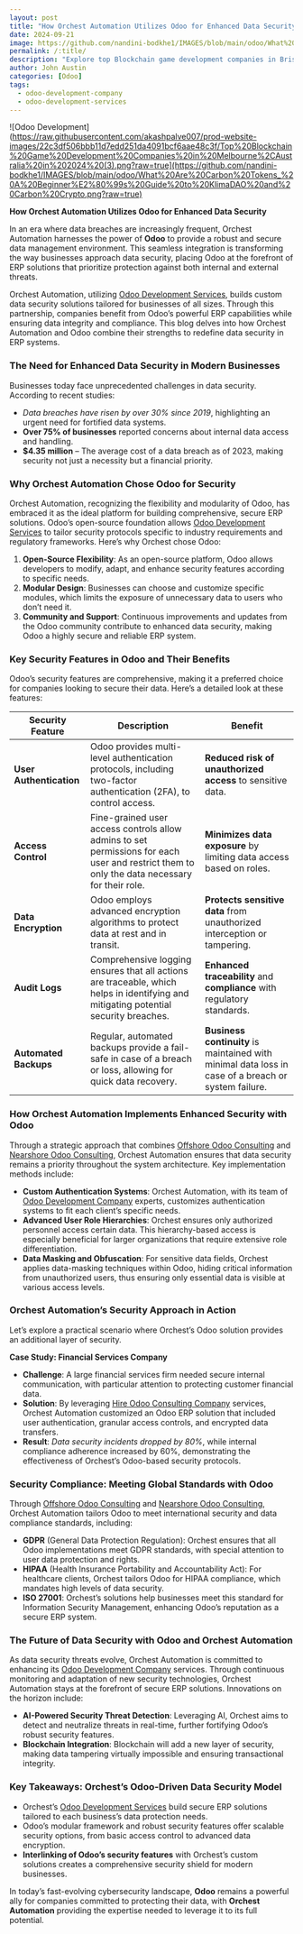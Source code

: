 ```yaml
---
layout: post
title: "How Orchest Automation Utilizes Odoo for Enhanced Data Security"
date: 2024-09-21
image: https://github.com/nandini-bodkhe1/IMAGES/blob/main/odoo/What%20Are%20Carbon%20Tokens_%20A%20Beginner%E2%80%99s%20Guide%20to%20KlimaDAO%20and%20Carbon%20Crypto.png?raw=true
permalink: /:title/
description: "Explore top Blockchain game development companies in Brisbane, including SDLC Corp, offering cutting-edge gaming solutions."
author: John Austin
categories: [Odoo]
tags:
  - odoo-development-company
  - odoo-development-services
---
```

![Odoo Development](https://raw.githubusercontent.com/akashpalve007/prod-website-images/22c3df506bbb11d7edd251da4091bcf6aae48c3f/Top%20Blockchain%20Game%20Development%20Companies%20in%20Melbourne%2CAustralia%20in%202024%20(3).png?raw=true](https://github.com/nandini-bodkhe1/IMAGES/blob/main/odoo/What%20Are%20Carbon%20Tokens_%20A%20Beginner%E2%80%99s%20Guide%20to%20KlimaDAO%20and%20Carbon%20Crypto.png?raw=true)


**How Orchest Automation Utilizes Odoo for Enhanced Data Security**

In an era where data breaches are increasingly frequent, Orchest Automation harnesses the power of **Odoo** to provide a robust and secure data management environment. This seamless integration is transforming the way businesses approach data security, placing Odoo at the forefront of ERP solutions that prioritize protection against both internal and external threats.

Orchest Automation, utilizing [Odoo Development Services](https://sdlccorp.com/services/odoo-services/odoo-development-company/), builds custom data security solutions tailored for businesses of all sizes. Through this partnership, companies benefit from Odoo’s powerful ERP capabilities while ensuring data integrity and compliance. This blog delves into how Orchest Automation and Odoo combine their strengths to redefine data security in ERP systems.

### **The Need for Enhanced Data Security in Modern Businesses**

Businesses today face unprecedented challenges in data security. According to recent studies:

* *Data breaches have risen by over 30% since 2019*, highlighting an urgent need for fortified data systems.  
* **Over 75% of businesses** reported concerns about internal data access and handling.  
* **$4.35 million** – The average cost of a data breach as of 2023, making security not just a necessity but a financial priority.

### **Why Orchest Automation Chose Odoo for Security**

Orchest Automation, recognizing the flexibility and modularity of Odoo, has embraced it as the ideal platform for building comprehensive, secure ERP solutions. Odoo’s open-source foundation allows [Odoo Development Services](https://sdlccorp.com/services/odoo-services/odoo-development-company/) to tailor security protocols specific to industry requirements and regulatory frameworks. Here’s why Orchest chose Odoo:

1. **Open-Source Flexibility**: As an open-source platform, Odoo allows developers to modify, adapt, and enhance security features according to specific needs.  
2. **Modular Design**: Businesses can choose and customize specific modules, which limits the exposure of unnecessary data to users who don’t need it.  
3. **Community and Support**: Continuous improvements and updates from the Odoo community contribute to enhanced data security, making Odoo a highly secure and reliable ERP system.

### **Key Security Features in Odoo and Their Benefits**

Odoo’s security features are comprehensive, making it a preferred choice for companies looking to secure their data. Here’s a detailed look at these features:

| Security Feature | Description | Benefit |
| ----- | ----- | ----- |
| **User Authentication** | Odoo provides multi-level authentication protocols, including two-factor authentication (2FA), to control access. | **Reduced risk of unauthorized access** to sensitive data. |
| **Access Control** | Fine-grained user access controls allow admins to set permissions for each user and restrict them to only the data necessary for their role. | **Minimizes data exposure** by limiting data access based on roles. |
| **Data Encryption** | Odoo employs advanced encryption algorithms to protect data at rest and in transit. | **Protects sensitive data** from unauthorized interception or tampering. |
| **Audit Logs** | Comprehensive logging ensures that all actions are traceable, which helps in identifying and mitigating potential security breaches. | **Enhanced traceability** and **compliance** with regulatory standards. |
| **Automated Backups** | Regular, automated backups provide a fail-safe in case of a breach or loss, allowing for quick data recovery. | **Business continuity** is maintained with minimal data loss in case of a breach or system failure. |

### **How Orchest Automation Implements Enhanced Security with Odoo**

Through a strategic approach that combines [Offshore Odoo Consulting](https://sdlccorp.com/services/odoo-services/odoo-consulting-services/) and [Nearshore Odoo Consulting](https://sdlccorp.com/services/odoo-services/odoo-consulting-services/), Orchest Automation ensures that data security remains a priority throughout the system architecture. Key implementation methods include:

* **Custom Authentication Systems**: Orchest Automation, with its team of [Odoo Development Company](https://sdlccorp.com/services/odoo-services/odoo-development-company/) experts, customizes authentication systems to fit each client’s specific needs.  
* **Advanced User Role Hierarchies**: Orchest ensures only authorized personnel access certain data. This hierarchy-based access is especially beneficial for larger organizations that require extensive role differentiation.  
* **Data Masking and Obfuscation**: For sensitive data fields, Orchest applies data-masking techniques within Odoo, hiding critical information from unauthorized users, thus ensuring only essential data is visible at various access levels.

### **Orchest Automation’s Security Approach in Action**

Let’s explore a practical scenario where Orchest’s Odoo solution provides an additional layer of security.

**Case Study: Financial Services Company**

* **Challenge**: A large financial services firm needed secure internal communication, with particular attention to protecting customer financial data.  
* **Solution**: By leveraging [Hire Odoo Consulting Company](https://sdlccorp.com/services/odoo-services/odoo-consulting-services/) services, Orchest Automation customized an Odoo ERP solution that included user authentication, granular access controls, and encrypted data transfers.  
* **Result**: *Data security incidents dropped by 80%*, while internal compliance adherence increased by 60%, demonstrating the effectiveness of Orchest’s Odoo-based security protocols.

### **Security Compliance: Meeting Global Standards with Odoo**

Through [Offshore Odoo Consulting](https://sdlccorp.com/services/odoo-services/odoo-consulting-services/) and [Nearshore Odoo Consulting](https://sdlccorp.com/services/odoo-services/odoo-consulting-services/), Orchest Automation tailors Odoo to meet international security and data compliance standards, including:

* **GDPR** (General Data Protection Regulation): Orchest ensures that all Odoo implementations meet GDPR standards, with special attention to user data protection and rights.  
* **HIPAA** (Health Insurance Portability and Accountability Act): For healthcare clients, Orchest tailors Odoo for HIPAA compliance, which mandates high levels of data security.  
* **ISO 27001**: Orchest’s solutions help businesses meet this standard for Information Security Management, enhancing Odoo’s reputation as a secure ERP system.

### **The Future of Data Security with Odoo and Orchest Automation**

As data security threats evolve, Orchest Automation is committed to enhancing its [Odoo Development Company](https://sdlccorp.com/services/odoo-services/odoo-development-company/) services. Through continuous monitoring and adaptation of new security technologies, Orchest Automation stays at the forefront of secure ERP solutions. Innovations on the horizon include:

* **AI-Powered Security Threat Detection**: Leveraging AI, Orchest aims to detect and neutralize threats in real-time, further fortifying Odoo’s robust security features.  
* **Blockchain Integration**: Blockchain will add a new layer of security, making data tampering virtually impossible and ensuring transactional integrity.

### **Key Takeaways: Orchest’s Odoo-Driven Data Security Model**

* Orchest’s [Odoo Development Services](https://sdlccorp.com/services/odoo-services/odoo-development-company/) build secure ERP solutions tailored to each business’s data protection needs.  
* Odoo’s modular framework and robust security features offer scalable security options, from basic access control to advanced data encryption.  
* **Interlinking of Odoo’s security features** with Orchest’s custom solutions creates a comprehensive security shield for modern businesses.

In today’s fast-evolving cybersecurity landscape, **Odoo** remains a powerful ally for companies committed to protecting their data, with **Orchest Automation** providing the expertise needed to leverage it to its full potential.
